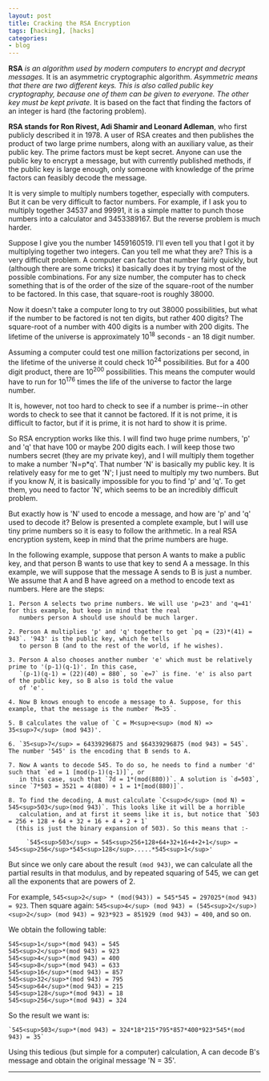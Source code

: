 ```yaml
---
layout: post
title: Cracking the RSA Encryption
tags: [hacking], [hacks]
categories:
- blog
---
```


**RSA** *is an algorithm used by modern computers to encrypt and decrypt messages.* It is an asymmetric cryptographic algorithm.
*Asymmetric means that there are two different keys. This is also called public key cryptography, because one of them can be
given to everyone. The other key must be kept private.* It is based on the fact that finding the factors of an integer is hard
(the factoring problem).

**RSA stands for Ron Rivest, Adi Shamir and Leonard Adleman**, who first publicly described it in 1978. A user of RSA creates
and then publishes the product of two large prime numbers, along with an auxiliary value, as their public key. The prime
factors must be kept secret. Anyone can use the public key to encrypt a message, but with currently published methods, if
the public key is large enough, only someone with knowledge of the prime factors can feasibly decode the message.

It is very simple to multiply numbers together, especially with computers. But it can be very difficult to factor numbers.
For example, if I ask you to multiply together 34537 and 99991, it is a simple matter to punch those numbers into a
calculator and 3453389167. But the reverse problem is much harder.

Suppose I give you the number 1459160519. I'll even tell you that I got it by multiplying together two integers. Can you tell
me what they are? This is a very difficult problem. A computer can factor that number fairly quickly, but (although there are
some tricks) it basically does it by trying most of the possible combinations. For any size number, the computer has to check
something that is of the order of the size of the square-root of the number to be factored. In this case, that square-root is
roughly 38000.

Now it doesn't take a computer long to try out 38000 possibilities, but what if the number to be factored is not ten digits,
but rather 400 digits? The square-root of a number with 400 digits is a number with 200 digits. The lifetime of the universe
is approximately 10<sup>18</sup> seconds - an 18 digit number.

Assuming a computer could test one million factorizations per second, in the lifetime of the universe it could check
10<sup>24</sup> possibilities. But for a 400 digit product, there are 10<sup>200</sup> possibilities. 
This means the computer would have to run for 10<sup>176</sup> times the life of the universe to factor the large number.

It is, however, not too hard to check to see if a number is prime--in other words to check to see that it cannot be factored.
If it is not prime, it is difficult to factor, but if it is prime, it is not hard to show it is prime.

So RSA encryption works like this. I will find two huge prime numbers, 'p' and 'q' that have 100 or maybe 200 digits each.
I will keep those two numbers secret (they are my private key), and I will multiply them together to make a number 'N=p*q'.
That number 'N' is basically my public key. It is relatively easy for me to get 'N'; I just need to multiply my two numbers.
But if you know $N$, it is basically impossible for you to find 'p' and 'q'. To get them, you need to factor 'N', which
seems to be an incredibly difficult problem.

But exactly how is 'N' used to encode a message, and how are 'p' and 'q' used to decode it? Below is presented a complete
example, but I will use tiny prime numbers so it is easy to follow the arithmetic. In a real RSA encryption system, keep in
mind that the prime numbers are huge.

In the following example, suppose that person A wants to make a public key, and that person B wants to use that key to send A
a message. In this example, we will suppose that the message A sends to B is just a number. We assume that A and B have
agreed on a method to encode text as numbers. Here are the steps:

    1. Person A selects two prime numbers. We will use 'p=23' and 'q=41' for this example, but keep in mind that the real
       numbers person A should use should be much larger.

    2. Person A multiplies 'p' and 'q' together to get `pq = (23)*(41) = 943`. '943' is the public key, which he tells
       to person B (and to the rest of the world, if he wishes).

    3. Person A also chooses another number 'e' which must be relatively prime to '(p-1)(q-1)'. In this case,
       `(p-1)(q-1) = (22)(40) = 880`, so `e=7` is fine. 'e' is also part of the public key, so B also is told the value
       of 'e'.

    4. Now B knows enough to encode a message to A. Suppose, for this example, that the message is the number `M=35`.

    5. B calculates the value of `C = M<sup>e<sup> (mod N) => 35<sup>7</sup> (mod 943)'.

    6. `35<sup>7</sup> = 64339296875 and $64339296875 (mod 943) = 545`. The number '545' is the encoding that B sends to A.

    7. Now A wants to decode 545. To do so, he needs to find a number 'd' such that `ed = 1 [mod(p-1)(q-1)]`, or
       in this case, such that `7d = 1*(mod(880))`. A solution is `d=503`, since `7*503 = 3521 = 4(880) + 1 = 1*[mod(880)]`.

    8. To find the decoding, A must calculate `C<sup>d</sup> (mod N) = 545<sup>503</sup>(mod 943)`. This looks like it will be a horrible
       calculation, and at first it seems like it is, but notice that `503 = 256 + 128 + 64 + 32 + 16 + 4 + 2 + 1`
      (this is just the binary expansion of 503). So this means that :-

         `545<sup>503</sup> = 545<sup>256+128+64+32+16+4+2+1</sup> = 545<sup>256</sup>*545<sup>128</sup>.....*545<sup>1</sup>'

But since we only care about the result `(mod 943)`, we can calculate all the partial results in that modulus, and by
repeated squaring of 545, we can get all the exponents that are powers of 2.

For example, `545<sup>2</sup> * (mod(943)) = 545*545 = 297025*(mod 943) = 923`.
Then square again: `545<sup>4</sup> (mod 943) = (545<sup>2</sup>)<sup>2</sup> (mod 943) = 923*923 = 851929 (mod 943) = 400`, and so on.

We obtain the following table:

    545<sup>1</sup>*(mod 943) = 545
    545<sup>2</sup>*(mod 943) = 923
    545<sup>4</sup>*(mod 943) = 400
    545<sup>8</sup>*(mod 943) = 633
    545<sup>16</sup>*(mod 943) = 857
    545<sup>32</sup>*(mod 943) = 795
    545<sup>64</sup>*(mod 943) = 215
    545<sup>128</sup>*(mod 943) = 18
    545<sup>256</sup>*(mod 943) = 324

So the result we want is:

    `545<sup>503</sup>*(mod 943) = 324*18*215*795*857*400*923*545*(mod 943) = 35`

Using this tedious (but simple for a computer) calculation, A can decode B's message and obtain the
original message 'N = 35'.

---
